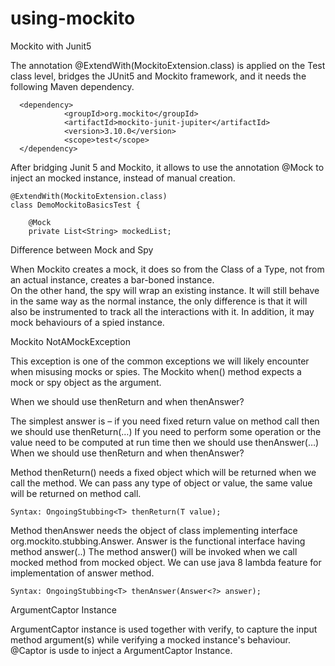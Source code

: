 # using-mockito
Mockito with Junit5

The annotation @ExtendWith(MockitoExtension.class) is applied on the Test class level, bridges the JUnit5 and Mockito framework, and it needs the following Maven dependency.
````
  <dependency>
            <groupId>org.mockito</groupId>
            <artifactId>mockito-junit-jupiter</artifactId>
            <version>3.10.0</version>
            <scope>test</scope>
  </dependency>
 ````

After bridging Junit 5 and Mockito, it allows to use the annotation @Mock to inject an mocked instance, instead of manual creation. 

````
@ExtendWith(MockitoExtension.class)
class DemoMockitoBasicsTest {

    @Mock
    private List<String> mockedList;
````

Difference between Mock and Spy

When Mockito creates a mock, it does so from the Class of a Type, not from an actual instance, creates a bar-boned instance.  
On the other hand, the spy will wrap an existing instance. 
It will still behave in the same way as the normal instance, the only difference is that it will also be instrumented to track all the interactions with it.
In addition, it may mock behaviours of a spied instance. 

Mockito NotAMockException

This exception is one of the common exceptions we will likely encounter when misusing mocks or spies.
The Mockito when() method expects a mock or spy object as the argument.

When we should use thenReturn and when thenAnswer?

The simplest answer is – if you need fixed return value on method call then we should use thenReturn(…)
If you need to perform some operation or the value need to be computed at run time then we should use thenAnswer(…)
When we should use thenReturn and when thenAnswer?

Method thenReturn() needs a fixed object which will be returned when we call the method.
We can pass any type of object or value, the same value will be returned on method call.

````
Syntax: OngoingStubbing<T> thenReturn(T value);
````

Method thenAnswer needs the object of class implementing interface org.mockito.stubbing.Answer.
Answer is the functional interface having method answer(..)
The method answer() will be invoked when we call mocked method from mocked object.
We can use java 8 lambda feature for implementation of answer method.

````
Syntax: OngoingStubbing<T> thenAnswer(Answer<?> answer);
````

ArgumentCaptor Instance

ArgumentCaptor instance is used together with verify, to capture the input method argument(s) while verifying a mocked instance's behaviour.  
@Captor is usde to inject a ArgumentCaptor Instance. 
